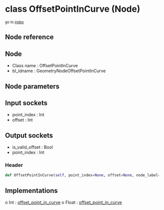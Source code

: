 # class OffsetPointInCurve (Node)

<sub>go to [index](/docs/index.md)</sub>

## Node reference

Node
----
 - Class name : OffsetPointInCurve
 - bl_idname : GeometryNodeOffsetPointInCurve

Node parameters
---------------

Input sockets
-------------
 - point_index : Int
 - offset : Int

Output sockets
--------------
 - is_valid_offset : Bool
 - point_index : Int

### Header

``` python
def OffsetPointInCurve(self, point_index=None, offset=None, node_label=None, node_color=None):
```

## Implementations

o Int : [offset_point_in_curve](#offset_point_in_curve) 
o Float : [offset_point_in_curve](#offset_point_in_curve) 


